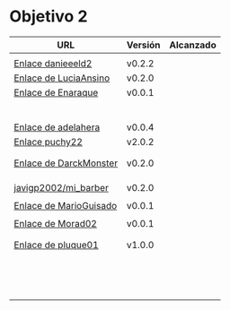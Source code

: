 # Objetivo 2

| URL                                        | Versión | Alcanzado |
|--------------------------------------------|---------|-----------|
| <!-- Enlace de sergioae19 --> | | |
| [Enlace danieeeld2](https://github.com/josemponce/RutaMusical/pull/7) | v0.2.2 ||
| [Enlace de LuciaAnsino](https://github.com/puchy22/nutri-app/pull/7) | v0.2.0 | |
| [Enlace de Enaraque](https://github.com/spmanolo/calidad-aire/pull/8) | v0.0.1 | |
| <!-- Enlace de giorgiogiovanni --> | | |
| <!-- Enlace de PabloBarTo --> | | |
| <!-- Enlace de danibarranqueroo --> | | |
| <!-- Enlace de Amadocm --> | | |
| <!-- Enlace de marinajcs --> | | |
| <!-- Enlace de GiancaGrizzly --> | | |
| [Enlace de adelahera](https://github.com/Enaraque/bus_stadistics/pull/6) | v0.0.4 | |
| [Enlace puchy22](https://github.com/shvtwp/DePendiente/pull/9)  | v2.0.2 ||
| <!-- Enlace de carlotiii30 --> | | |
| <!-- Enlace de sergioffdez --> | | |
| [Enlace de DarckMonster](https://github.com/danieeeld2/LogisticsRoutes/pull/8) | v0.2.0 | |
| <!-- Enlace de DFolchA --> | | |
| <!-- Enlace de diagmatrix --> | | |
| <!-- Enlace de JaimeGM96 --> | | |
| [javigp2002/mi_barber](https://github.com/Christianlr/MIBarberSchedule/pull/7)| v0.2.0| |
| <!-- Enlace de shvtwp --> | | |
| [Enlace de MarioGuisado](https://github.com/manuelvico0102/easySelect/pull/7) | v0.0.1 | |
| <!-- Enlace de J P S --> | | |
| [Enlace de Morad02](https://github.com/MarioGuisado/TrainMe/pull/6) | v0.0.1 | |
| <!-- Enlace de albertolj --> | | |
| <!-- Enlace de Christianlr --> | | |
| [Enlace de pluque01](https://github.com/carlosservi/Asistente_Ruta_Camioneros/pull/13) | v1.0.0 | |
| <!-- Enlace de josemponce --> | | |
| <!-- Enlace de smallPingu --> | | |
| <!-- Enlace de chelunike --> | | |
| <!-- Enlace de M M M --> | | |
| <!-- Enlace de moshidev --> | | |
| <!-- Enlace de R L O E --> | | |
| <!-- Enlace de migueruiz --> | | |
| <!-- Enlace de Javito198 --> | | |
| <!-- Enlace de Alvarosanpal --> | | |
| <!-- Enlace de spmanolo --> | | |
| <!-- Enlace de carlosservi --> | | |
| <!-- Enlace de raultl12 --> | | |
| <!-- Enlace de manuelvico0102 --> | | |
| <!-- Enlace de johnwaves --> | | |

